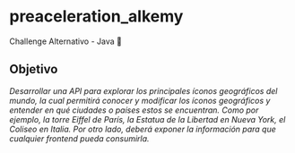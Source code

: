 # preaceleration_alkemy

Challenge Alternativo - Java 🚀

## Objetivo

_Desarrollar una API para explorar los principales íconos geográficos del mundo, la cual permitirá
conocer y modificar los íconos geográficos y entender en qué ciudades o países estos se encuentran.
Como por ejemplo, la torre Eiffel de París, la Estatua de la Libertad en Nueva York, el Coliseo en Italia.
Por otro lado, deberá exponer la información para que cualquier frontend pueda consumirla._
